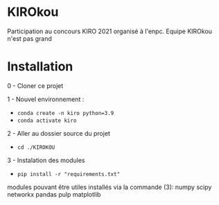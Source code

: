 # KIROkou
Participation au concours KIRO 2021 organisé à l'enpc. Equipe KIROkou n'est pas grand

# Installation 

0 - Cloner ce projet

1 - Nouvel environnement :
 - `conda create -n kiro python=3.9`
 - `conda activate kiro`

2 - Aller au dossier source du projet
 - `cd ./KIROKOU`

3 - Instalation des modules
 - `pip install -r "requirements.txt" `

modules pouvant être utiles installés via la commande (3): numpy scipy networkx pandas pulp matplotlib
